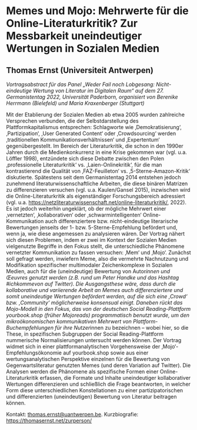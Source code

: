 # Memes und Mojo: Mehrwerte für die Online-Literaturkritik? Zur Messbarkeit uneindeutiger Wertungen in Sozialen Medien

## Thomas Ernst (Universiteit Antwerpen)

*Vortragsabstract für das Panel „Weder Fail noch Lobgesang: Nicht-eindeutige Wertung von Literatur im Digitalen Raum“ auf dem 27. Germanistentag 2022, Universität Paderborn, organisiert von Berenike Herrmann (Bielefeld) und Maria Kraxenberger (Stuttgart)*

Mit der Etablierung der Sozialen Medien ab etwa 2005 wurden zahlreiche Versprechen verbunden, die der Selbstdarstellung des Plattformkapitalismus entsprechen: Schlagworte wie ‚Demokratisierung‘, ‚Partizipation‘, ‚User Generated Content‘ oder ‚Crowdsourcing‘ werden ‚traditionellen Kommunikationsverhältnissen‘ und ‚Expertentum‘ gegenübergestellt. Im Bereich der Literaturkritik, die schon in den 1990er Jahren durch die Medienkonkurrenz in eine Krise gekommen war (vgl. u.a. Löffler 1998), entzündete sich diese Debatte zwischen den Polen ‚professionelle Literaturkritik‘ vs. ‚Laien-Onlinekritik‘, für die man kontrastierend die Qualität von ‚FAZ-Feuilleton‘ vs. ‚5-Sterne-Amazon-Kritik‘ diskutierte. Spätestens seit dem Germanistentag 2014 entstehen jedoch zunehmend literaturwissenschaftliche Arbeiten, die diese binären Matrizen zu differenzieren versuchen (vgl. u.a. Kaulen/Gansel 2015), inzwischen wird die Online-Literaturkritik als eigenständiger Forschungsbereich adressiert (vgl. u.a. https://netzliteraturwissenschaft.net/online-literaturkritik/, 2022). 
Es ist jedoch weiterhin ungeklärt, ob der mögliche Mehrwert einer ‚vernetzten‘, ‚kollaborativen‘ oder ‚schwarmintelligenten‘ Online-Kommunikation auch differenziertere bzw. nicht-eindeutige literarische Bewertungen jenseits der 1- bzw. 5-Sterne-Empfehlung befördert und, wenn ja, wie diese angemessen zu analysieren wären. Der Vortrag nähert sich diesen Problemen, indem er zwei im Kontext der Sozialen Medien vielgenutzte Begriffe in den Fokus stellt, die unterschiedliche Phänomene vernetzter Kommunikation zu fassen versuchen: ‚Mem‘ und ‚Mojo‘. 
Zunächst soll gefragt werden, inwiefern Meme, also die vermehrte Nachnutzung und Modifikation spezifischer multimodaler Zeichenkomplexe in Sozialen Medien, auch für die (uneindeutige) Bewertung von Autor*innen und Œeuvres genutzt werden (z.B. rund um Peter Handke und das Hashtag #ichkommevon auf Twitter). Die Ausgangsthese wäre, dass durch die kollaborative und variierende Arbeit an Memes auch differenziertere und somit uneindeutige Wertungen befördert werden, auf die sich eine ‚Crowd‘ bzw. ‚Community‘ möglicherweise konsensual einigt. Daneben rückt das Mojo-Modell in den Fokus, das von der deutschen Social Reading-Plattform yourbook.shop (früher Mojoreads) programmatisch benutzt wurde, um den mikroökonomischen kommunikativen Mehrwert von Plattform-Buchempfehlungen für ihre Nutzer*innen zu bezeichnen – wobei hier, so die These, in spezifischen Subgruppen der Social Reading-Plattform nummerische Normalisierungen untersucht werden können. 
Der Vortrag widmet sich in einer plattformanalytischen Vorgehensweise der ‚Mojo‘-Empfehlungsökonomie auf yourbook.shop sowie aus einer wertungsanalytischen Perspektive einzelnen für die Bewertung von Gegenwartsliteratur genutzten Memes (und deren Variation auf Twitter). Die Analysen werden die Phänomene als spezifische Formen einer Online-Literaturkritik erfassen, die Formate und Inhalte uneindeutiger kollaborativer Wertungen differenzieren und schließlich die Frage beantworten, in welcher Form diese unterschiedlichen Konstellationen zu einer partizipatorischen und differenzierten (uneindeutigen) Bewertung von Literatur beitragen können.

Kontakt: thomas.ernst@uantwerpen.be.
Kurzbiografie: https://thomasernst.net/zurperson/ 
